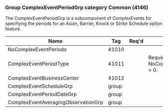 ### Group ComplexEventPeriodGrp category Common (4146)

The ComplexEventPeriodGrp is a subcomponent of ComplexEvents for specifying the periods for an Asian, Barrier, Knock or Strike Schedule option feature.

| Name                                | Tag   | Req'd | Documentation                                 |
|-------------------------------------|-------|----------|-----------------------------------------------|
| NoComplexEventPeriods               | 41010 |       |                                               |
| ComplexEventPeriodType              | 41011 |       | Required if NoComplexEventPeriods(41010) > 0. |
| ComplexEventBusinessCenter          | 41012 |       |                                               |
| ComplexEventScheduleGrp             | group |       |                                               |
| ComplexEventPeriodDateGrp           | group |       |                                               |
| ComplexEventAveragingObservationGrp | group |       |                                               |

